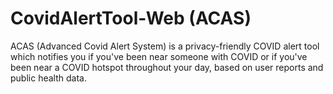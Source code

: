 # CovidAlertTool-Web (ACAS)
ACAS (Advanced Covid Alert System) is a privacy-friendly COVID alert tool which notifies you if you've been near someone with COVID or if you've been near a COVID hotspot throughout your day, based on user reports and public health data.
